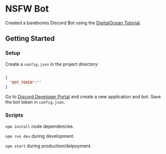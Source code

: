 # NSFW Bot

Created a barebones Discord Bot using the [DigitalOcean Tutorial](https://www.digitalocean.com/community/tutorials/how-to-build-a-discord-bot-with-node-js).

## Getting Started

### Setup

Create a ```config.json``` in the project directory:    

```json

{
  "BOT_TOKEN":""
}

```    

Go to [Discord Developer Portal](https://discord.com/developers/applications) and create a new application and bot. Save the bot token in ```config.json```.

### Scripts

```npm install``` node dependencies.    

```npm run dev``` during development.    

```npm start``` during production/delpoyment.
